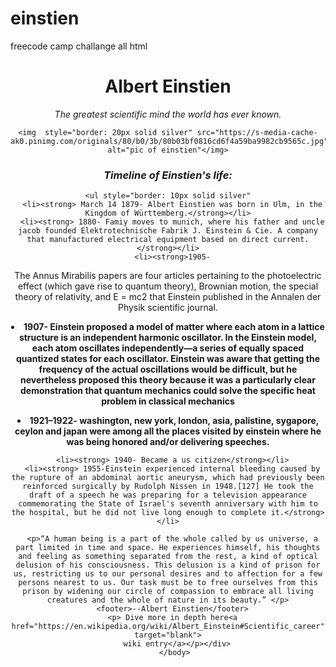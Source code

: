 # einstien
freecode camp challange all html
<body>
    <div align="center">
<h1 class="text-center">Albert Einstien</h1>
<p class="text-centered"><em>The greatest scientific mind the world has ever known.</em></p>

  
    <img  style="border: 20px solid silver" src="https://s-media-cache-ak0.pinimg.com/originals/80/b0/3b/80b03bf0816cd6f4a59ba9982cb9565c.jpg" alt="pic of einstien"</img>
<div>
  <h3 class="text-center"><em>Timeline of Einstien's life:</em></h3>
 
 
    <ul style="border: 10px solid silver"
      <li><strong> March 14 1879- Albert Einstien was born in Ulm, in the  Kingdom of Württemberg.</strong></li>
      <li><strong> 1880- Famiy moves to munich, where his father and uncle jacob founded Elektrotechnische Fabrik J. Einstein & Cie. A company that manufactured electrical equipment based on direct current.</strong></li>
      <li><strong>1905-
  The Annus Mirabilis papers are four articles pertaining to the photoelectric effect (which gave rise to quantum theory), Brownian motion, the special theory of relativity, and E = mc2 that Einstein published in the Annalen der Physik scientific journal.</strong></li>
     <li><strong> 1907- Einstein proposed a model of matter where each atom in a lattice structure is an independent harmonic
     oscillator. In the Einstein model, each atom oscillates independently—a series of equally spaced quantized states for each oscillator. Einstein was aware that getting the frequency of the actual oscillations would be difficult, but he nevertheless proposed this theory because it was a particularly clear demonstration that quantum mechanics could solve the specific heat problem in classical mechanics</strong></li>
<li><strong> 1921–1922- washington, new york, london, asia, palistine, sygapore, ceylon and japan were among all the places visited by einstein where he was being honored and/or delivering speeches.</strong></li>
     
      <li><strong> 1940- Became a us citizen</strong></li>
      <li><strong> 1955-Einstein experienced internal bleeding caused by the rupture of an abdominal aortic aneurysm, which had previously been reinforced surgically by Rudolph Nissen in 1948.[127] He took the draft of a speech he was preparing for a television appearance commemorating the State of Israel's seventh anniversary with him to the hospital, but he did not live long enough to complete it.</strong></li>
      
      <p>“A human being is a part of the whole called by us universe, a part limited in time and space. He experiences himself, his thoughts and feeling as something separated from the rest, a kind of optical delusion of his consciousness. This delusion is a kind of prison for us, restricting us to our personal desires and to affection for a few persons nearest to us. Our task must be to free ourselves from this prison by widening our circle of compassion to embrace all living creatures and the whole of nature in its beauty.” </p>
      <footer>--Albert Einstien</footer>
      <p> Dive more in depth here<a href="https://en.wikipedia.org/wiki/Albert_Einstein#Scientific_career" target="blank">
        wiki entry</a></p></div>
       </body>

      
